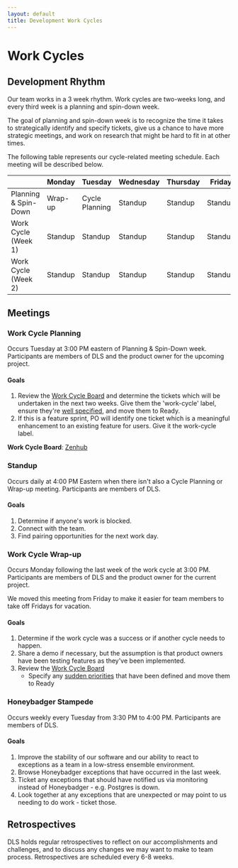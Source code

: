 ```yaml
---
layout: default
title: Development Work Cycles
---
```

# Work Cycles

## Development Rhythm

Our team works in a 3 week rhythm. Work cycles are two-weeks long, and every third
week is a planning and spin-down week.

The goal of planning and spin-down week is to recognize the time it takes to strategically identify and specify tickets, give us a chance to have more strategic meetings, and work on research that might be hard to fit in at other times.

The following table represents our cycle-related meeting schedule. Each meeting
will be described below.

|                        | Monday         | Tuesday        | Wednesday | Thursday | Friday  |
| ---------------------- | -------------- | -------        | --------- | -------- | ------- |
| Planning & Spin-Down   | Wrap-up        | Cycle Planning | Standup   | Standup  | Standup |
| Work Cycle (Week 1)    | Standup        | Standup        | Standup   | Standup  | Standup |
| Work Cycle (Week 2)    | Standup        | Standup        | Standup   | Standup  | Standup |

## Meetings

### Work Cycle Planning

Occurs Tuesday at 3:00 PM eastern of Planning & Spin-Down week. Participants are
members of DLS and the product owner for the upcoming project.

#### Goals

1. Review the [Work Cycle Board](https://app.zenhub.com/workspaces/dls-work-cycle-613924a1df719e0013b678b0/board?repos=98223070)
    and determine the tickets which will be undertaken in the
    next two weeks. Give them the 'work-cycle' label, ensure they're [well specified](./issues), and move them to Ready.
1. If this is a feature sprint, PO will identify one ticket which is a
   meaningful enhancement to an existing feature for users. Give it the
   work-cycle label.

**Work Cycle Board**:
[Zenhub](https://app.zenhub.com/workspaces/dls-work-cycle-613924a1df719e0013b678b0/board?repos=98223070)

### Standup

Occurs daily at 4:00 PM Eastern when there isn't also a Cycle Planning or
Wrap-up meeting. Participants are members of DLS.

#### Goals

1. Determine if anyone's work is blocked.
1. Connect with the team.
1. Find pairing opportunities for the next work day.

### Work Cycle Wrap-up

Occurs Monday following the last week of the work cycle at 3:00 PM. Participants are
members of DLS and the product owner for the current project.

We moved this meeting from Friday to make it easier for team members to take off
Fridays for vacation.

#### Goals

1. Determine if the work cycle was a success or if another cycle needs to
   happen.
1. Share a demo if necessary, but the assumption is that product owners have
   been testing features as they've been implemented.
1. Review the [Work Cycle Board](https://app.zenhub.com/workspaces/dls-work-cycle-613924a1df719e0013b678b0/board?repos=98223070)
   * Specify any [sudden priorities](./issues) that have been defined and move them to Ready

### Honeybadger Stampede

Occurs weekly every Tuesday from 3:30 PM to 4:00 PM. Participants are members of DLS.

#### Goals

1. Improve the stability of our software and our ability to react to exceptions as a team in a low-stress ensemble environment.
1. Browse Honeybadger exceptions that have occurred in the last week.
1. Ticket any exceptions that should have notified us via monitoring instead of Honeybadger - e.g. Postgres is down.
1. Look together at any exceptions that are unexpected or may point to us needing to do work - ticket those.

## Retrospectives

DLS holds regular retrospectives to reflect on our accomplishments and
challenges, and to discuss any changes we may want to make to team process.
Retrospectives are scheduled every 6-8 weeks.

